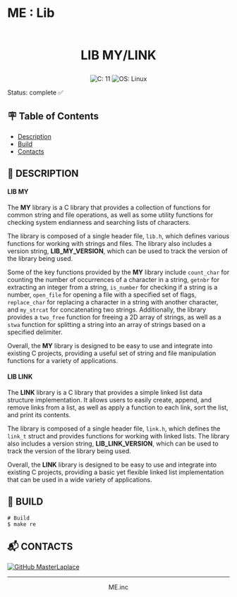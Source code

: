 # ME : Lib<br><br><p align="center">LIB MY/LINK</p>

<p align="center">
  <a>
    <img src="https://img.shields.io/badge/C-11-blue?style=for-the-badge" alt="C: 11">
  </a>
  <a>
    <img src="https://img.shields.io/badge/OS-Linux-blue?style=for-the-badge" alt="OS: Linux">
  </a>
  <a href="https://github.com/MasterLaplace/B-PSU-400-ftrace/actions/workflows/build_libs.yml/badge.svg" alt="Build Status">
  </a>
</p>

Status: complete ✅


## :placard: Table of Contents
- [Description](#description)
- [Build](#build)
- [Contacts](#contacts)


<div id='description'/>

## :pencil: **DESCRIPTION**

#### **LIB MY**

The **MY** library is a C library that provides a collection of functions for common string and file operations, as well as some utility functions for checking system endianness and searching lists of characters.<br>

The library is composed of a single header file, `lib.h`, which defines various functions for working with strings and files. The library also includes a version string, **LIB_MY_VERSION**, which can be used to track the version of the library being used.<br>

Some of the key functions provided by the **MY** library include `count_char` for counting the number of occurrences of a character in a string, `getnbr` for extracting an integer from a string, `is_number` for checking if a string is a number, `open_file` for opening a file with a specified set of flags, `replace_char` for replacing a character in a string with another character, and `my_strcat` for concatenating two strings. Additionally, the library provides a `two_free` function for freeing a 2D array of strings, as well as a `stwa` function for splitting a string into an array of strings based on a specified delimiter.<br>

Overall, the **MY** library is designed to be easy to use and integrate into existing C projects, providing a useful set of string and file manipulation functions for a variety of applications.<br>

#### **LIB LINK**

The **LINK** library is a C library that provides a simple linked list data structure implementation. It allows users to easily create, append, and remove links from a list, as well as apply a function to each link, sort the list, and print its contents.<br>

The library is composed of a single header file, `link.h`, which defines the `link_t` struct and provides functions for working with linked lists. The library also includes a version string, **LIB_LINK_VERSION**, which can be used to track the version of the library being used.<br>

Overall, the **LINK** library is designed to be easy to use and integrate into existing C projects, providing a basic yet flexible linked list implementation that can be used in a wide variety of applications.<br>


<div id='build'/>

## :truck: **BUILD**

```shell
# Build
$ make re
```

<div id='contacts'/>

## :mailbox_with_mail: **CONTACTS**

[![GitHub MasterLaplace](https://img.shields.io/github/followers/MasterLaplace?label=MasterLaplace&style=social)](https://github.com/MasterLaplace)

---
<p align="center">ME.inc</p>
